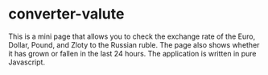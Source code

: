 # converter-valute
This is a mini page that allows you to check the exchange rate of the Euro, Dollar, Pound, and Zloty to the Russian ruble. The page also shows whether it has grown or fallen in the last 24 hours. The application is written in pure Javascript.
